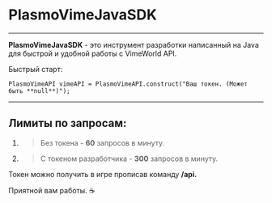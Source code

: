 # PlasmoVimeJavaSDK

---

**PlasmoVimeJavaSDK** - это инструмент разработки написанный на Java для быстрой и удобной работы с VimeWorld API.

Быстрый старт:

`PlasmoVimeAPI vimeAPI = PlasmoVimeAPI.construct("Ваш токен. (Может быть **null**)");`

---

## Лимиты по запросам:

1. > Без токена - **60** запросов в минуту.
2. > С токеном разработчика - **300** запросов в минуту.

Токен можно получить в игре прописав команду **/api.**

Приятной вам работы. :coffee:
